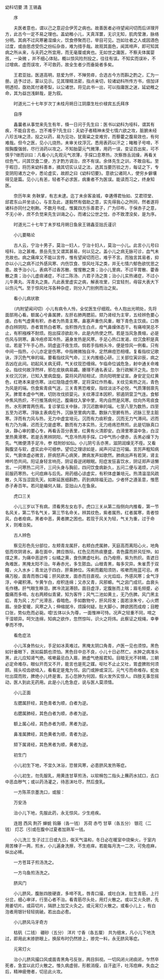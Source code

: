 <!-- { "loadSidebar": true } -->
幼科切要 清 王锡鑫

　　序

　　夫医者意也，谓以己之意迎合伊芳之病也。故善医者必待望闻问切而后详理开方，此古今一定不易之理也。盖幼稚小儿，天真浑噩，无识无知，肌肉莹澈，脉络分明。其病不过风寒暑湿燥火，饮食停聚而已，举目可见。岂如壮者之人或因酒色过度，或由思虑受伤之纷纭杂沓，难为措手哉。故观其面色，闻其啼声，即可知其病之所从来，与夫药之所宜用，而无毫厘或爽也。无如世之庸医，不察夫体属婴孩，一染微 ，并不细心体贴，概以惊风险剂投之，往往有误。不知实而误补，不过增病，虚而误攻，不可救药，故全生者少而垂毙者多矣。

　　王君亚拙，医道高明，慈爱为怀，不殚劳瘁，合选古今方而斟之酌之，汇为一册。适予过访，蒙以见示。见其理精法密，指点亲切，较诸幼科所传方书，倍加详明透彻，亟劝其付诸枣梨，以公诸世。将见此书一出，可以指庸医之迷，延幼稚之命，其为益岂浅鲜哉，是为叙。

　　时道光二十七年岁次丁未桂月朔日江阴廪生杜价禄宾五氏拜序

　　自序

　　鑫曩者从事觉来先生有年，倏一日问于先生曰：医书以幼科为哑科，谓其有疾，不能自言也，岂不难乎?先生曰：夫幼子者精神未受七情六欲之攻，脏腑未经八珍五味之渍，投之以药，易为见功，犹膏粱之变难穷，而藜藿之腹易效也，有何难哉。但今之医，见小儿烧热，未审关纹浮沉，悉用表药以汗之；睹稚子号啼，不按胸腹强弱，尽行消药以攻之。不知胎婴元气微薄，用药一误，变证百出矣，可不慎乎?继而训曰：凡看小儿先观元气浓薄，手探口息寒热，次察唇舌润燥，再看关纹色气，问其饮食二便，方才酌方调治，庶不有误。余体先生之训，不敢自私。至于暇日，将历来幼科善本，摘其切实认证之法，选其当要历验之方，每证之下，专变阴阳诸方之中，悉论虚实，故颜之曰《幼科切要》。意欲公诸同人，使穷乡僻壤得见是篇。见小儿有恙，轻者不必求医，病重者不为医误。能读而习之，终身知医。

　　奈历年来 务鞅掌，有志未逮。迄丁未余客渝城，幸遘傅君怡如、艾君顼堂、邱君东山并坐谈心，与言及此，遂毅然有倡助之意，实先得我心之所同，然者遂将诸科亦同付之剞劂。不数月书成，惟冀四方乐善君子，广为印布，于保赤子之意，不无小补，庶不负觉来先生训诲之心，而诸公公世之忱，亦不致湮没矣，是为序。

　　时道光二十七年丁未岁桂月朔日鱼泉王锡鑫亚拙氏谨识

　　小儿要略论

　　古人云，宁治十男子，莫治一妇人，宁治十妇人，莫治一小儿。此言小儿号曰哑科，治之甚难。景岳先生又谓其甚易，何以见之。盖小儿之病无脉可诊，血气未充故也。病之痛痒又不能以言传，惟有望闻切而已，难乎不言。而独言其易者，抑亦以小儿之病不过外感风寒、内伤饮食、惊风吐泻之类，并无七情六郁色欲忧思之患。故予治小儿，表病不过香苏散、惺惺散之类；治小儿里病，不过平胃散、藿香散之类；治小儿虚痰诸症，不过二陈汤、六君子汤之类；治小儿实热诸症，不过小儿牛黄丸、泻青丸之类。凡此表里虚实之病，解表攻里，只宜轻剂，毋容大表大下以伤元气。至于惊风吐泻各种杂症，则分入门别例而治之矣。

　　看小儿病状歌

　　（内附望闻问切）小儿有病令人怜，全仗医生仔细观。令人抱出光明处，先将面部用心看。额属心兮鼻属脾，左肝右肺两腮前。颏乃肾经为主宰，五经辨色要心虔。白有气虚黄有积，赤者为热青主寒。鼻塞声重伤风重，眼下青色主饮痰。口唇赤白辨阴阳，赤者胃热白者寒。虫积唇内生白点，疳气鼻燥体态干。有痛啼哭总不止，有积襁褓不耐烦。抱出探凉欲赴冷，此是内热使之然。若是当风急畏缩，必是伤风与阴寒。鼻冷疮疹耳冷热，遍身发热是风寒。手足心热口发渴，纹沉食积是真诠。若是下午手心热，阴虚盗汗夜生烦。倘若手指梢头冷，便是惊风一例看。只有中间一指热，小儿亦定是伤寒。中指微微独自冷，定然麻痘恐相缠。复看指纹记歌诀，浮沉色气审的端。要看指纹风气命，三关内推细心研。三关部位寅卯辰，病之吉凶在此间。初起风关病无碍，气关纹现恐缠绵。乍临命位诚危急，射中通关命难全。指纹何故浮然样，邪在皮肤病易蠲。腠理不通名表证，急行疏解汗之先。忽尔关纹沉沉状，已知入里病盘旋。莫将风药轻相试，须向阳明里证宣。身安定见红黄色，红艳本来是伤寒。淡红隐隐虚伤寒，定将深红作热看。关纹见紫热之兆，青色为风是的端。伤食紫青痰气送，三关青黑恐难安。指纹淡淡不必悦，气质薄弱禀先天。脾胃本虚中气微，切防攻伐损婴元。关纹滞涩本因积，邪遏阴营卫气连。食郁中焦风热炽，不行推荡病何迁。腹痛纹入掌中里，弯内自然是风寒。纹向外弯痰食热，水形脾胃两伤焉。复诊掌后关中脉，浮沉迟数审的端。七至八至为数热，四至五至为迟寒。浮脉主表病在外，沉脉至里病内潜。数脉六至腑有热，迟脉三至主脏寒。浮而有力风与热，无力中虚宜培元。沉而有力痰积食，沉而无力气滞间。迟而有力乃为痛，迟而无力是虚寒。数而有力本实热，无力疮疡恐熬煎。此是切脉真口诀，静心审的要心专。再看舌苔分表里，红黄有火清即安。白滑里寒温中急，白涩里热黄滑寒。若是舌黑辨阴阳，气息冷热用手探。口中气热小便赤，舌黑必燥下为先。气微便清手足冷，参 桂附妙如仙。小儿阴亏舌亦黑，滋阴润燥无不痊。又看胸腹坚与软，虚实此中可细参。望切之理谅如是，闻声问证岂可偏。言厉声粗知病实，气衰体虚必微言，肝病怒声心病笑，脾病发声如歌然。肺病出声有若哭，肾主呻吟恐共间。阳证身轻言响亮，阴证昏逆闭眼眠。阳症发狂喜饮水，阴证郑声话懒言。一问寒热二问汗，三问头身与胸前，四问饮食病新久，五问二便与渴烦，六问前服药寒热，七问痘麻与后先。用药细心谅虚实，有积体虚兼培元。热清温湿风疏散，久泻当涩固先天。如斯延医细斟酌，药到病除福无边。少者怀之遵圣意，惟愿赤子寿百年。若问是编何人辑，亚拙山人在鱼泉。

　　虎口三关

　　小儿三岁以下有病，须看男左女右手。虎口三关从第二指侧向内推看，第一节名风关，第二节名气关，第三节名命关。辨其纹色，紫者属热，红者属寒，青者惊风，白者疳病，黑者中恶，黄者脾之困也。若现于风关为轻，气关为重，过于命关，则难治矣。

　　古人辨色

　　察见形色先分部位，左颊青龙属肝，右颊白虎属肺，天庭高而离阳心火，地角低而坎阴肾水。鼻在面中，脾应唇际。红色见而热痰壅盛，青色露而肝风怔忡。如煤之黑，为痛中恶逆传；似橘之黄，食伤脾虚吐利。白乃疳痨，紫为热炽。青遮日角难医，黑掩太阳不治。年寿赤光，多生脓血。山根青黑，每多灾异。朱雀贯于双瞳，火入水乡；青龙达于四白，肝乘肺位。泻痢而戴阳须防，咳嗽而拖蓝可忌。疼痛万殷，面青而唇口嘬；肝风欲发，面赤而目直视。火光焰焰，外感风寒；金气浮浮，中藏积滞。乍黄乍白，疳积连绵；又赤又青，风邪螈。气之囟门成坑，血衰头毛作穗。肝气眼生眵泪，脾冷流涎滞颐。面目虚浮，定腹胀而上喘；眉毛频蹙，必腹痛而多啼。左右两颊似青黛，知为客忤；风气二池如黄土，无乃伤脾。风门黑主疝，青为风；方广光滑吉，昏暗危。手如数物兮，肝风将发；面若涂朱兮，心火燃眉。坐卧爱暖，风寒之入；伸缩就冷，烦躁何疑。肚大脚小，脾欲困而成疳；目瞪口张，势似危而必毙。噫!五体以头为尊，一面惟神可恃。况声之轻重不同，啼之干湿顿异。呵欠连绵，知病之欲作，忽然惊叫，识火之将炜。此察证之规绳，幸拳拳而不悖。

　　看危症法

　　小儿浑身热似火，手足如冰真难过。黑掩太阴口角青，卢医一见也须惊。黑色如针垂眼下，医如扁鹊也须怕。黑色目中总不良，小儿十日必然亡。水肿之病准头黑，此儿应知肾气绝。咳嗽最忌白入眉，肺虚气绝报君知。目暗无光不转睛，三朝必定命难存。眼似开而又不开，能言也是死之媒。呕吐不止止又吐，胃虚脾败何须顾。摇头咬齿欲啮入，看看定是鬼为邻。囟门或肿或深沉，元气亏而命难存。蛇虫吐出腐而败，脾绝小儿终是害。五心忽肿为何因，假火发外实惊人。四肢无事忽摇动，医人到此无药用。此是小儿危急症，说与医人莫须情。

　　小儿正面

　　左腮属肝经，其色青者为顺，白者为逆。

　　右腮属肺经，其色白者为顺，赤者为逆。

　　额上属心经，其色赤者为顺，黑者为逆。

　　鼻准属脾经，其色黄者为顺，青者为逆。

　　颏下属肾经，其色黑者为顺，黄者为逆。

　　初生门

　　小儿初生下地，不宜久沐浴，恐冒风寒，必患脐风发热等症。

　　小儿初生，勿先服乳，用黄连甘草煎汤，以软棉包二指头上蘸药水拭口，去口中恶血秽气；或以药汤灌之，待恶沫吐尽，然后食乳。

　　一方陈茶京墨洗口，或服：

　　万安汤

　　治小儿下地，先服此药，永无惊风，少生疮疾。

　　连翘 西风 荆芥 蝉蜕 钩藤（各一钱） 苏荷 赤芍 甘草（各五分） 银花（二钱） 灯芯（引或在腹中过夏者加熟军一钱。

　　小儿洗三 生子过三日或九日，俟天气温和，冬日必在暖室中烧柴火，于室内用苦楝子一两，煎水，小儿遍身洗擦，不生疮痒。若能每月洗一二次，可免痘麻，纵出必稀。

　　一方苍耳子煎汤洗之。

　　一方乌鱼煎汤洗之。

　　脐风门

　　小儿脐风，腹胀四肢硬直，多啼不乳，唇青口撮，或吐白沫，肚生青筋，上行分岔，细心审详，行至心者不治。看青筋尽头处，用灯火散之。或以艾火灸脐，先用姜切片。或蒜切片，隔脐上加艾火灸之。或元宵灯火散之。或看小儿上 ，有白泡者用银针轻轻挑破。若出血必愈。

　　小儿脐风马牙奇方

　　枯矾（二钱） 硼砂（五分） 洋片 寸香（各五厘） 共为细末，凡小儿下地洗过，即用此末掺脐眼上，换尿布时仍然掺上，掺完一料，永无脐风等症。

　　元宵灯火

　　治小儿脐风撮口风或面青黑角弓反张，两目斜视。一切风闭火闭痰闭，乍然卒死者，急宜以此灯火散之。惟久病虚弱，形骸消瘦，自汗盗汗，吐泻痘麻，失血之后，精神疲倦者，切忌此火攻。

